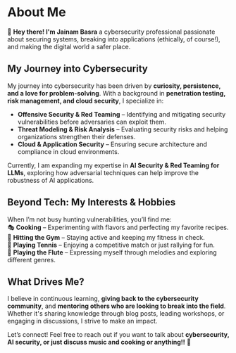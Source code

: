 # About Me  

👋 **Hey there! I'm Jainam Basra** a cybersecurity professional passionate about securing systems, breaking into applications (ethically, of course!), and making the digital world a safer place.  

## **My Journey into Cybersecurity**  
My journey into cybersecurity has been driven by **curiosity, persistence, and a love for problem-solving**. With a background in **penetration testing, risk management, and cloud security**, I specialize in:  
- **Offensive Security & Red Teaming** – Identifying and mitigating security vulnerabilities before adversaries can exploit them.  
- **Threat Modeling & Risk Analysis** – Evaluating security risks and helping organizations strengthen their defenses.  
- **Cloud & Application Security** – Ensuring secure architecture and compliance in cloud environments.  

Currently, I am expanding my expertise in **AI Security & Red Teaming for LLMs**, exploring how adversarial techniques can help improve the robustness of AI applications.  

## **Beyond Tech: My Interests & Hobbies**  
When I’m not busy hunting vulnerabilities, you’ll find me:  
🎭 **Cooking** – Experimenting with flavors and perfecting my favorite recipes.  
💪 **Hitting the Gym** – Staying active and keeping my fitness in check.  
🎾 **Playing Tennis** – Enjoying a competitive match or just rallying for fun.  
🎼 **Playing the Flute** – Expressing myself through melodies and exploring different genres.  


## **What Drives Me?**  
I believe in continuous learning, **giving back to the cybersecurity community**, and **mentoring others who are looking to break into the field**. Whether it's sharing knowledge through blog posts, leading workshops, or engaging in discussions, I strive to make an impact.  

Let’s connect! Feel free to reach out if you want to talk about **cybersecurity, AI security, or just discuss music and cooking or anything!!** 🚀